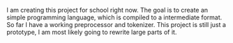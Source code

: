 I am creating this project for school right now. The goal is to create an simple programming language, which is compiled to a intermediate format.
So far I have a working preprocessor and tokenizer. This project is still just a prototype, I am most likely going to rewrite large parts of it.